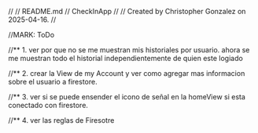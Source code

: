 //
//  README.md
//  CheckInApp
//
//  Created by Christopher Gonzalez on 2025-04-16.
//

//MARK: ToDo

//** 1. ver por que no se me muestran mis historiales por usuario. ahora se me muestran todo el historial independientemente de quien este logiado

//** 2. crear la View de my Account y ver como agregar mas informacion sobre el usuario a firestore.

//** 3. ver si se puede ensender el icono de señal en la homeView si esta conectado con firestore.

//** 4. ver las reglas de Firesotre






